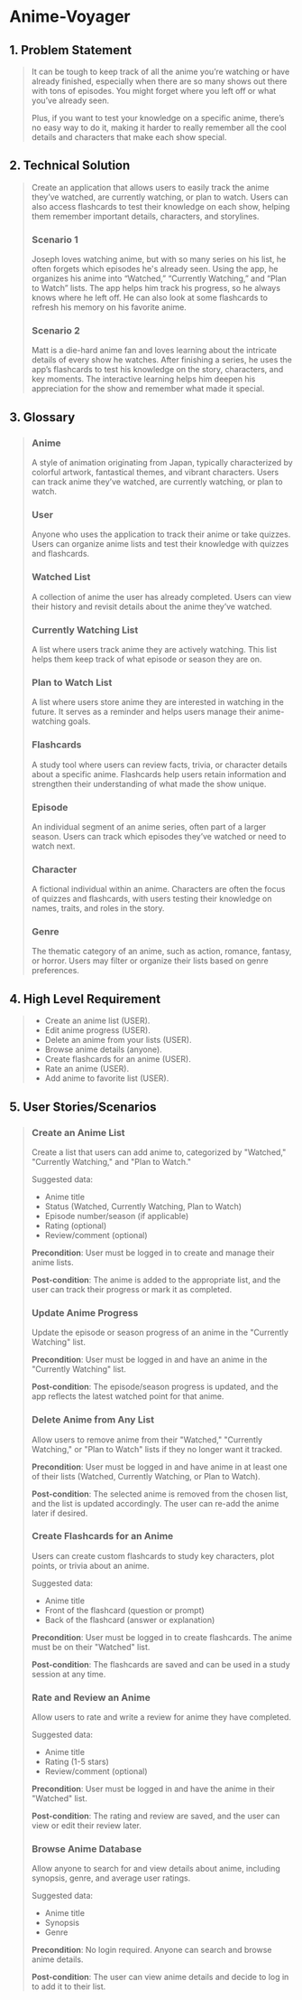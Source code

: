 # Anime-Voyager

## 1. Problem Statement
> It can be tough to keep track of all the anime you’re watching or have already finished, especially when there are so many shows out there with tons of episodes. You might forget where you left off or what you’ve already seen.
> 
> Plus, if you want to test your knowledge on a specific anime, there’s no easy way to do it, making it harder to really remember all the cool details and characters that make each show special.
> 

## 2. Technical Solution

> Create an application that allows users to easily track the anime they’ve watched, are currently watching, or plan to watch. Users can also access flashcards to test their knowledge on each show, helping them remember important details, characters, and storylines.
> 
> ### Scenario 1
> Joseph loves watching anime, but with so many series on his list, he often forgets which episodes he's already seen. Using the app, he organizes his anime into “Watched,” “Currently Watching,” and “Plan to Watch” lists. The app helps him track his progress, so he always knows where he left off. He can also look at some flashcards to refresh his memory on his favorite anime.
> 
> ### Scenario 2
> Matt is a die-hard anime fan and loves learning about the intricate details of every show he watches. After finishing a series, he uses the app’s flashcards to test his knowledge on the story, characters, and key moments. The interactive learning helps him deepen his appreciation for the show and remember what made it special.

## 3. Glossary

> ### Anime
> A style of animation originating from Japan, typically characterized by colorful artwork, fantastical themes, and vibrant characters. Users can track anime they’ve watched, are currently watching, or plan to watch.
> ### User
> Anyone who uses the application to track their anime or take quizzes. Users can organize anime lists and test their knowledge with quizzes and flashcards.
> ### Watched List
> A collection of anime the user has already completed. Users can view their history and revisit details about the anime they’ve watched.
> ### Currently Watching List
> A list where users track anime they are actively watching. This list helps them keep track of what episode or season they are on.
> ### Plan to Watch List
> A list where users store anime they are interested in watching in the future. It serves as a reminder and helps users manage their anime-watching goals.
> ### Flashcards
> A study tool where users can review facts, trivia, or character details about a specific anime. Flashcards help users retain information and strengthen their understanding of what made the show unique.
> ### Episode
> An individual segment of an anime series, often part of a larger season. Users can track which episodes they’ve watched or need to watch next.
> ### Character
> A fictional individual within an anime. Characters are often the focus of quizzes and flashcards, with users testing their knowledge on names, traits, and roles in the story.
> ### Genre
> The thematic category of an anime, such as action, romance, fantasy, or horror. Users may filter or organize their lists based on genre preferences.

## 4. High Level Requirement

> - Create an anime list (USER).
> - Edit anime progress (USER).
> - Delete an anime from your lists (USER).
> - Browse anime details (anyone).
> - Create flashcards for an anime (USER).
> - Rate an anime (USER).
> - Add anime to favorite list (USER).

## 5. User Stories/Scenarios

> ### Create an Anime List
> 
> Create a list that users can add anime to, categorized by "Watched," "Currently Watching," and "Plan to Watch."
> 
> Suggested data:
> - Anime title
> - Status (Watched, Currently Watching, Plan to Watch)
> - Episode number/season (if applicable)
> - Rating (optional)
> - Review/comment (optional)
> 
> **Precondition**: User must be logged in to create and manage their anime lists.
> 
> **Post-condition**: The anime is added to the appropriate list, and the user can track their progress or mark it as completed.
> 
> ### Update Anime Progress
> 
> Update the episode or season progress of an anime in the "Currently Watching" list.
> 
> **Precondition**: User must be logged in and have an anime in the "Currently Watching" list.
> 
> **Post-condition**: The episode/season progress is updated, and the app reflects the latest watched point for that anime.
> 
> ### Delete Anime from Any List
> 
> Allow users to remove anime from their "Watched," "Currently Watching," or "Plan to Watch" lists if they no longer want it tracked.
> 
> **Precondition**: User must be logged in and have anime in at least one of their lists (Watched, Currently Watching, or Plan to Watch).
> 
> **Post-condition**: The selected anime is removed from the chosen list, and the list is updated accordingly. The user can re-add the anime later if desired.
> 
> ### Create Flashcards for an Anime
> 
> Users can create custom flashcards to study key characters, plot points, or trivia about an anime.
> 
> Suggested data:
> - Anime title
> - Front of the flashcard (question or prompt)
> - Back of the flashcard (answer or explanation)
> 
> **Precondition**: User must be logged in to create flashcards. The anime must be on their "Watched" list.
> 
> **Post-condition**: The flashcards are saved and can be used in a study session at any time.
> 
> ### Rate and Review an Anime
> 
> Allow users to rate and write a review for anime they have completed.
> 
> Suggested data:
> - Anime title
> - Rating (1-5 stars)
> - Review/comment (optional)
> 
> **Precondition**: User must be logged in and have the anime in their "Watched" list.
> 
> **Post-condition**: The rating and review are saved, and the user can view or edit their review later.
> 
> ### Browse Anime Database
> 
> Allow anyone to search for and view details about anime, including synopsis, genre, and average user ratings.
>
> Suggested data:
> - Anime title
> - Synopsis
> - Genre
> 
> **Precondition**: No login required. Anyone can search and browse anime details.
> 
> **Post-condition**: The user can view anime details and decide to log in to add it to their list.
> 
